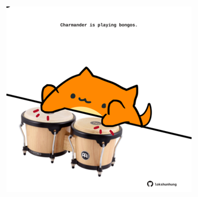 <!-- built at 12/07/2024, 14:00:57 UTC -->
<p align="center">
  <img width="500" height="500" src="./ReadmeImage.svg">
</p>
